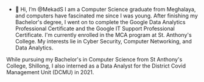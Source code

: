 - 👋 Hi, I’m @MekadS
I am a Computer Science graduate from Meghalaya, and computers have fascinated me since I was young. After finishing my Bachelor's degree, I went on to complete the Google Data Analytics Professional Certificate and the Google IT Support Professional Certificate. I'm currently enrolled in the MCA program at St. Anthony's College. My interests lie in Cyber Security, Computer Networking, and Data Analytics.

While pursuing my Bachelor's in Computer Science from St Anthony's College, Shillong, I also interned as a Data Analyst for the District Covid Management Unit (DCMU) in 2021.

<!-- 📫 How to reach me ... -->

<!---
MekadS/MekadS is a ✨ special ✨ repository because its `README.md` (this file) appears on your GitHub profile.
You can click the Preview link to take a look at your changes.
--->
